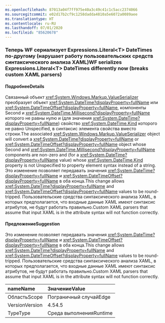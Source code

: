 ```yaml
---
ms.openlocfilehash: 87013a04f7ff975e40a3c49c41c1c5acc2374066
ms.sourcegitcommit: e02d17b2cf9c1258dadda4810a5e6072a0089aee
ms.translationtype: HT
ms.contentlocale: ru-RU
ms.lasthandoff: 07/01/2020
ms.locfileid: "85620678"
---
```

### <a name="wf-serializes-expressionsliterallttgt-datetimes-differently-now-breaks-custom-xaml-parsers"></a><span data-ttu-id="706d0-101">Теперь WF сериализует Expressions.Literal&lt;T&gt; DateTimes по-другому (нарушает работу пользовательских средств синтаксического анализа XAML)</span><span class="sxs-lookup"><span data-stu-id="706d0-101">WF serializes Expressions.Literal&lt;T&gt; DateTimes differently now (breaks custom XAML parsers)</span></span>

#### <a name="details"></a><span data-ttu-id="706d0-102">Подробнее</span><span class="sxs-lookup"><span data-stu-id="706d0-102">Details</span></span>

<span data-ttu-id="706d0-103">Связанный объект <xref:System.Windows.Markup.ValueSerializer> преобразует объект <xref:System.DateTime?displayProperty=fullName> или <xref:System.DateTimeOffset?displayProperty=fullName>, компоненты Second и <xref:System.DateTime.Millisecond?displayProperty=fullName> которого не равны нулю и (для значения <xref:System.DateTime?displayProperty=fullName>) свойство <xref:System.DateTime.Kind> которого не равно Unspecified, в синтаксис элемента свойства вместо строки.</span><span class="sxs-lookup"><span data-stu-id="706d0-103">The associated <xref:System.Windows.Markup.ValueSerializer> object will convert a <xref:System.DateTime?displayProperty=fullName> or <xref:System.DateTimeOffset?displayProperty=fullName> object whose Second and <xref:System.DateTime.Millisecond?displayProperty=fullName> components are non-zero and (for a <xref:System.DateTime?displayProperty=fullName> value) whose <xref:System.DateTime.Kind> property is not Unspecified to property element syntax instead of a string.</span></span> <span data-ttu-id="706d0-104">Это изменение позволяет передавать значения <xref:System.DateTime?displayProperty=fullName> и <xref:System.DateTimeOffset?displayProperty=fullName> в оба конца.</span><span class="sxs-lookup"><span data-stu-id="706d0-104">This change allows <xref:System.DateTime?displayProperty=fullName> and <xref:System.DateTimeOffset?displayProperty=fullName> values to be round-tripped.</span></span> <span data-ttu-id="706d0-105">Пользовательские средства синтаксического анализа XAML, в которых предполагается, что входные данные XAML имеют синтаксис атрибутов, не будут работать правильно.</span><span class="sxs-lookup"><span data-stu-id="706d0-105">Custom XAML parsers that assume that input XAML is in the attribute syntax will not function correctly.</span></span>

#### <a name="suggestion"></a><span data-ttu-id="706d0-106">Предложение</span><span class="sxs-lookup"><span data-stu-id="706d0-106">Suggestion</span></span>

<span data-ttu-id="706d0-107">Это изменение позволяет передавать значения <xref:System.DateTime?displayProperty=fullName> и <xref:System.DateTimeOffset?displayProperty=fullName> в оба конца.</span><span class="sxs-lookup"><span data-stu-id="706d0-107">This change allows <xref:System.DateTime?displayProperty=fullName> and <xref:System.DateTimeOffset?displayProperty=fullName> values to be round-tripped.</span></span> <span data-ttu-id="706d0-108">Пользовательские средства синтаксического анализа XAML, в которых предполагается, что входные данные XAML имеют синтаксис атрибутов, не будут работать правильно.</span><span class="sxs-lookup"><span data-stu-id="706d0-108">Custom XAML parsers that assume that input XAML is in the attribute syntax will not function correctly.</span></span>

| <span data-ttu-id="706d0-109">name</span><span class="sxs-lookup"><span data-stu-id="706d0-109">Name</span></span>    | <span data-ttu-id="706d0-110">Значение</span><span class="sxs-lookup"><span data-stu-id="706d0-110">Value</span></span>       |
|:--------|:------------|
| <span data-ttu-id="706d0-111">Область</span><span class="sxs-lookup"><span data-stu-id="706d0-111">Scope</span></span>   |<span data-ttu-id="706d0-112">Пограничный случай</span><span class="sxs-lookup"><span data-stu-id="706d0-112">Edge</span></span>|
|<span data-ttu-id="706d0-113">Version</span><span class="sxs-lookup"><span data-stu-id="706d0-113">Version</span></span>|<span data-ttu-id="706d0-114">4.5</span><span class="sxs-lookup"><span data-stu-id="706d0-114">4.5</span></span>|
|<span data-ttu-id="706d0-115">Type</span><span class="sxs-lookup"><span data-stu-id="706d0-115">Type</span></span>|<span data-ttu-id="706d0-116">Среда выполнения</span><span class="sxs-lookup"><span data-stu-id="706d0-116">Runtime</span></span>|
